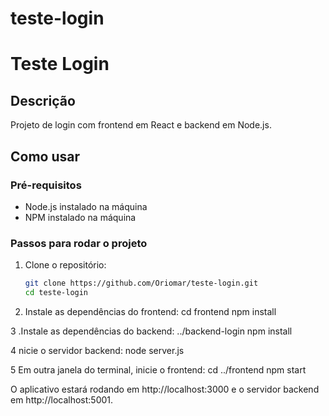 # teste-login
# Teste Login

## Descrição

Projeto de login com frontend em React e backend em Node.js.

## Como usar

### Pré-requisitos

- Node.js instalado na máquina
- NPM instalado na máquina

### Passos para rodar o projeto

1. Clone o repositório:
   ```bash
   git clone https://github.com/Oriomar/teste-login.git
   cd teste-login

2. Instale as dependências do frontend: cd frontend
npm install

3 .Instale as dependências do backend: ../backend-login
npm install

4 nicie o servidor backend:
 node server.js

 5 Em outra janela do terminal, inicie o frontend: 
 cd ../frontend
npm start

O aplicativo estará rodando em http://localhost:3000 e o servidor backend em http://localhost:5001.


   
